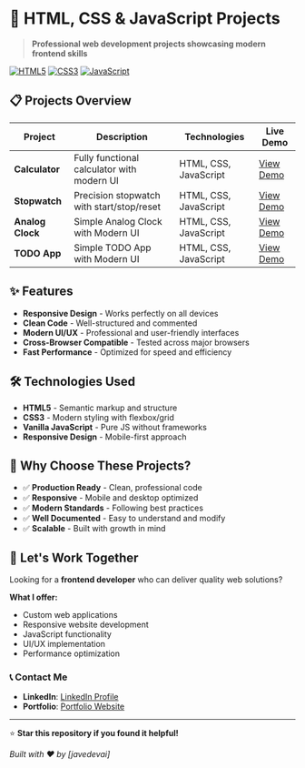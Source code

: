 # 🚀 HTML, CSS & JavaScript Projects

> **Professional web development projects showcasing modern frontend skills**

[![HTML5](https://img.shields.io/badge/HTML5-E34F26?style=flat&logo=html5&logoColor=white)](https://developer.mozilla.org/en-US/docs/Web/HTML)
[![CSS3](https://img.shields.io/badge/CSS3-1572B6?style=flat&logo=css3&logoColor=white)](https://developer.mozilla.org/en-US/docs/Web/CSS)
[![JavaScript](https://img.shields.io/badge/JavaScript-F7DF1E?style=flat&logo=javascript&logoColor=black)](https://developer.mozilla.org/en-US/docs/Web/JavaScript)

## 📋 Projects Overview

| Project          | Description                                | Technologies          | Live Demo                                                                              |
| ---------------- | ------------------------------------------ | --------------------- | -------------------------------------------------------------------------------------- |
| **Calculator**   | Fully functional calculator with modern UI | HTML, CSS, JavaScript | [View Demo](https://javedevai.github.io/html-css-js-projects/calculator/index.html)    |
| **Stopwatch**    | Precision stopwatch with start/stop/reset  | HTML, CSS, JavaScript | [View Demo](https://javedevai.github.io/html-css-js-projects/stopwatch/stopwatch.html) |
| **Analog Clock** | Simple Analog Clock with Modern UI         | HTML, CSS, JavaScript | [View Demo](https://javedevai.github.io/html-css-js-projects/analog-clock/index.html)  |
| **TODO App**     | Simple TODO App with Modern UI             | HTML, CSS, JavaScript | [View Demo](https://javedevai.github.io/html-css-js-projects/todo-app/index.html)      |

## ✨ Features

- **Responsive Design** - Works perfectly on all devices
- **Clean Code** - Well-structured and commented
- **Modern UI/UX** - Professional and user-friendly interfaces
- **Cross-Browser Compatible** - Tested across major browsers
- **Fast Performance** - Optimized for speed and efficiency

## 🛠️ Technologies Used

- **HTML5** - Semantic markup and structure
- **CSS3** - Modern styling with flexbox/grid
- **Vanilla JavaScript** - Pure JS without frameworks
- **Responsive Design** - Mobile-first approach


## 💼 Why Choose These Projects?

- ✅ **Production Ready** - Clean, professional code
- ✅ **Responsive** - Mobile and desktop optimized
- ✅ **Modern Standards** - Following best practices
- ✅ **Well Documented** - Easy to understand and modify
- ✅ **Scalable** - Built with growth in mind

## 🤝 Let's Work Together

Looking for a **frontend developer** who can deliver quality web solutions?

**What I offer:**

- Custom web applications
- Responsive website development
- JavaScript functionality
- UI/UX implementation
- Performance optimization

### 📞 Contact Me

- **LinkedIn**: [LinkedIn Profile](https://linkedin.com/in/javedevai)
- **Portfolio**: [Portfolio Website](https://javedevai.netlify.app/)

---

⭐ **Star this repository if you found it helpful!**

_Built with ❤️ by [javedevai]_
